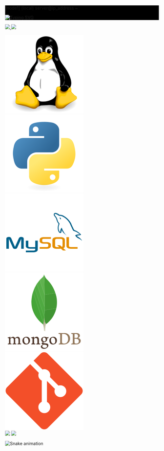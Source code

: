 


<link rel="stylesheet" href="static/css/base.css">

<div style='background-color: black;'>

<span class='node-color'> [node1] </span>
<span class='local-color'> (local) </span>
<span class='server-ip-color'> server@ip_address </span>
<span>~</span>

[![Typing SVG](https://readme-typing-svg.herokuapp.com?font=roboto&color=%23FFFFFF&size=18&multiline=true&lines=%24+echo+%22Hello+world!%22)](https://git.io/typing-svg)


</div>

<div>
  <a href="https://github.com/williansoncini"> 
  <img height="180em" src="https://github-readme-stats.vercel.app/api?username=williansoncini&show_icons=true&theme=dark&include_all_commits=true&count_private=true"/>
  <img height="180em" src="https://github-readme-stats.vercel.app/api/top-langs/?username=williansoncini&layout=compact&langs_count=7&theme=dark"/>
</div>

<div class='container-languages'><br>
  <img class='language-icons' src="https://raw.githubusercontent.com/devicons/devicon/master/icons/linux/linux-original.svg">
  <img class='language-icons' src="https://raw.githubusercontent.com/devicons/devicon/master/icons/python/python-original.svg">
  <img class='language-icons' src="https://raw.githubusercontent.com/devicons/devicon/master/icons/mysql/mysql-original-wordmark.svg">
  <img class='language-icons' src="https://raw.githubusercontent.com/devicons/devicon/master/icons/mongodb/mongodb-original-wordmark.svg">
  <img class='language-icons' src="https://raw.githubusercontent.com/devicons/devicon/master/icons/git/git-plain.svg">
</div>

<div class='social-container'>
    <a href="#" target="_blank"><img src="https://img.shields.io/badge/-Instagram-%23E4405F?style=for-the-badge&logo=instagram&logoColor=white" target="_blank"/></a>
    <a href="https://www.linkedin.com/in/willian-soncini-783b18160" target="_blank"><img src="https://img.shields.io/badge/-LinkedIn-%230077B5?style=for-the-badge&logo=linkedin&logoColor=white" target="_blank"></a>
</div>

<div >

  ![Snake animation](https://raw.githubusercontent.com/williansoncini/williansoncini/output/github-contribution-grid-snake.svg)

</div>

</link>

